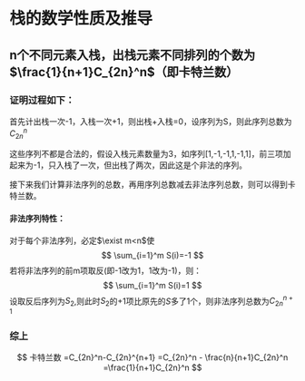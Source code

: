 # 栈的数学性质及推导

## n个不同元素入栈，出栈元素不同排列的个数为$\frac{1}{n+1}C_{2n}^n$（即卡特兰数）

### 证明过程如下：

首先计出栈一次-1，入栈一次+1，则出栈+入栈=0，设序列为S，则此序列总数为$C_{2n}^n$

这些序列不都是合法的，假设入栈元素数量为3，如序列[1,-1,-1,1,-1,1]，前三项加起来为-1，只入栈了一次，但出栈了两次，因此这是个非法的序列。

接下来我们计算非法序列的总数，再用序列总数减去非法序列总数，则可以得到卡特兰数。

#### 非法序列特性：

对于每个非法序列，必定$\exist m<n$使
$$
\sum_{i=1}^m S(i)=-1
$$
若将非法序列的前m项取反(即-1改为1，1改为-1)，则：
$$
\sum_{i=1}^m S(i)=1
$$
设取反后序列为$S_2$,则此时$S_2$的+1项比原先的$S$多了1个，则非法序列总数为$C_{2n}^{n+1}$

### 综上

$$
卡特兰数 =C_{2n}^n-C_{2n}^{n+1} =C_{2n}^n - \frac{n}{n+1}C_{2n}^n =\frac{1}{n+1}C_{2n}^n
$$

